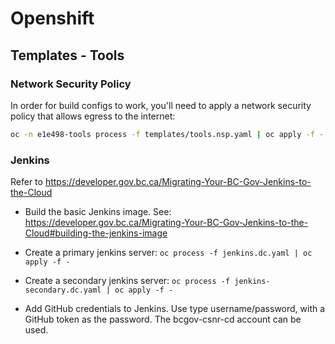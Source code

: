 # Openshift

## Templates - Tools

### Network Security Policy

In order for build configs to work, you'll need to apply a network security policy that allows egress to the internet:

```bash
oc -n e1e498-tools process -f templates/tools.nsp.yaml | oc apply -f -
```

### Jenkins

Refer to https://developer.gov.bc.ca/Migrating-Your-BC-Gov-Jenkins-to-the-Cloud

- Build the basic Jenkins image. See: https://developer.gov.bc.ca/Migrating-Your-BC-Gov-Jenkins-to-the-Cloud#building-the-jenkins-image

- Create a primary jenkins server: `oc process -f jenkins.dc.yaml | oc apply -f -`
- Create a secondary jenkins server: `oc process -f jenkins-secondary.dc.yaml | oc apply -f -`
- Add GitHub credentials to Jenkins. Use type username/password, with a GitHub token as the password. The bcgov-csnr-cd account can be used.
